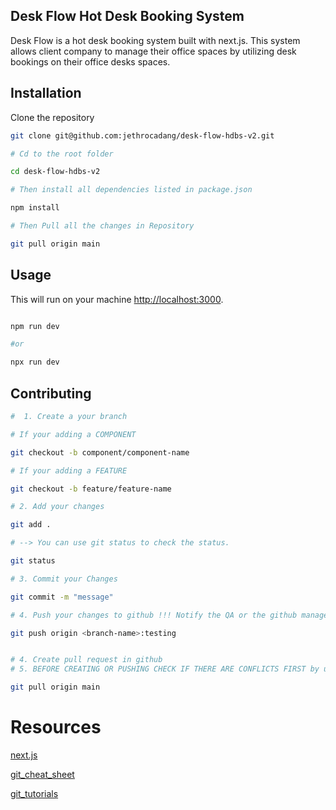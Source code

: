 
## Desk Flow Hot Desk Booking System

Desk Flow is a hot desk booking system built with next.js. This system allows client company to manage their office spaces by utilizing desk bookings on their office desks spaces.



## Installation 

Clone the repository

```bash
git clone git@github.com:jethrocadang/desk-flow-hdbs-v2.git

# Cd to the root folder

cd desk-flow-hdbs-v2

# Then install all dependencies listed in package.json

npm install

# Then Pull all the changes in Repository

git pull origin main

```

## Usage

This will run on your machine [http://localhost:3000](http://localhost:3000).

```bash

npm run dev

#or

npx run dev

```

## Contributing

```bash
#  1. Create a your branch

# If your adding a COMPONENT

git checkout -b component/component-name

# If your adding a FEATURE

git checkout -b feature/feature-name

# 2. Add your changes

git add .

# --> You can use git status to check the status.

git status

# 3. Commit your Changes

git commit -m "message"

# 4. Push your changes to github !!! Notify the QA or the github manager before pushing !!!

git push origin <branch-name>:testing


# 4. Create pull request in github 
# 5. BEFORE CREATING OR PUSHING CHECK IF THERE ARE CONFLICTS FIRST by using 

git pull origin main

```


# Resources

[next.js](https://nextjs.org/docs)
<br>

[git_cheat_sheet](https://education.github.com/git-cheat-sheet-education.pdf)
<br>

[git_tutorials](https://www.youtube.com/watch?v=RGOj5yH7evk)





